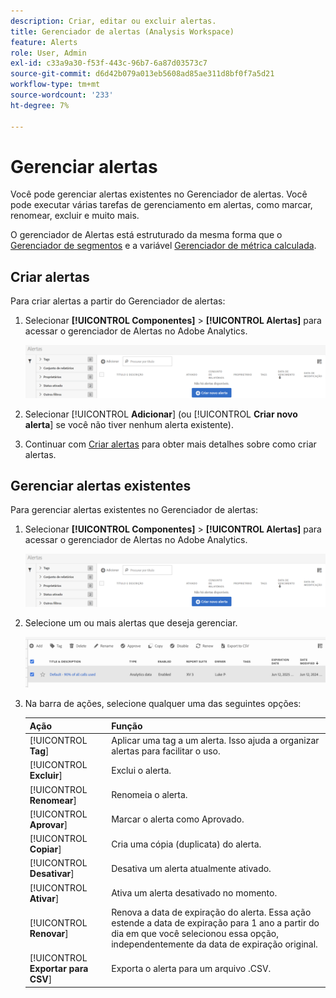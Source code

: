 ```yaml
---
description: Criar, editar ou excluir alertas.
title: Gerenciador de alertas (Analysis Workspace)
feature: Alerts
role: User, Admin
exl-id: c33a9a30-f53f-443c-96b7-6a87d03573c7
source-git-commit: d6d42b079a013eb5608ad85ae311d8bf0f7a5d21
workflow-type: tm+mt
source-wordcount: '233'
ht-degree: 7%

---
```



# Gerenciar alertas

Você pode gerenciar alertas existentes no Gerenciador de alertas. Você pode executar várias tarefas de gerenciamento em alertas, como marcar, renomear, excluir e muito mais.

O gerenciador de Alertas está estruturado da mesma forma que o [Gerenciador de segmentos](https://experienceleague.adobe.com/docs/analytics/components/segmentation/segmentation-workflow/seg-manage.html?lang=pt-BR) e a variável [Gerenciador de métrica calculada](https://experienceleague.adobe.com/docs/analytics/components/calculated-metrics/calcmetric-workflow/cm-manager.html?lang=pt-BR).

## Criar alertas

Para criar alertas a partir do Gerenciador de alertas:

1. Selecionar **[!UICONTROL Componentes]** > **[!UICONTROL Alertas]** para acessar o gerenciador de Alertas no Adobe Analytics.

   ![](assets/alert-manager.png)

1. Selecionar [!UICONTROL **Adicionar**] (ou [!UICONTROL **Criar novo alerta**] se você não tiver nenhum alerta existente).

1. Continuar com [Criar alertas](/help/analyze/analysis-workspace/c-intelligent-alerts/alert-builder.md) para obter mais detalhes sobre como criar alertas.

## Gerenciar alertas existentes

Para gerenciar alertas existentes no Gerenciador de alertas:

1. Selecionar **[!UICONTROL Componentes]** > **[!UICONTROL Alertas]** para acessar o gerenciador de Alertas no Adobe Analytics.

   ![](assets/alert-manager.png)

1. Selecione um ou mais alertas que deseja gerenciar.

   ![](assets/alert-manager-tasks.png)

1. Na barra de ações, selecione qualquer uma das seguintes opções:

   | Ação | Função |
   |---------|----------|
   | [!UICONTROL **Tag**] | Aplicar uma tag a um alerta. Isso ajuda a organizar alertas para facilitar o uso. |
   | [!UICONTROL **Excluir**] | Exclui o alerta. |
   | [!UICONTROL **Renomear**] | Renomeia o alerta. |
   | [!UICONTROL **Aprovar**] | Marcar o alerta como Aprovado. |
   | [!UICONTROL **Copiar**] | Cria uma cópia (duplicata) do alerta. |
   | [!UICONTROL **Desativar**] | Desativa um alerta atualmente ativado. |
   | [!UICONTROL **Ativar**] | Ativa um alerta desativado no momento. |
   | [!UICONTROL **Renovar**] | Renova a data de expiração do alerta. Essa ação estende a data de expiração para 1 ano a partir do dia em que você selecionou essa opção, independentemente da data de expiração original. |
   | [!UICONTROL **Exportar para CSV**] | Exporta o alerta para um arquivo .CSV. |
